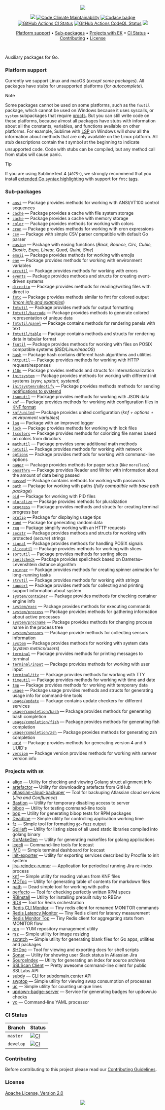 <p align="center"><a href="#readme"><img src=".github/images/card.svg"/></a></p>

<p align="center">
  <a href="https://kaos.sh/g/ek.v13"><img src=".github/images/godoc.svg"/></a>
  <a href="https://kaos.sh/l/ek"><img src="https://kaos.sh/l/210cafc2de7bf4320649.svg" alt="Code Climate Maintainability" /></a>
  <a href="https://kaos.sh/y/ek"><img src="https://kaos.sh/y/e5f84d40af0e4a9ab3ff94852f93007c.svg" alt="Codacy badge" /></a>
  <br/>
  <a href="https://kaos.sh/w/ek/ci"><img src="https://kaos.sh/w/ek/ci.svg" alt="GitHub Actions CI Status" /></a>
  <a href="https://kaos.sh/w/ek/codeql-analysis"><img src="https://kaos.sh/w/ek/codeql-analysis.svg" alt="GitHub Actions CodeQL Status" /></a>
  <a href="#license"><img src=".github/images/license.svg"/></a>
</p>

<p align="center"><a href="#platform-support">Platform support</a> • <a href="#sub-packages">Sub-packages</a> • <a href="#projects-with-ek">Projects with EK</a> • <a href="#ci-status">CI Status</a> • <a href="#contributing">Contributing</a> • <a href="#license">License</a></p>

<br/>

Auxiliary packages for Go.

### Platform support

Currently we support Linux and macOS (_except some packages_). All packages have stubs for unsupported platforms (_for autocomplete_).

> [!NOTE]
> Some packages cannot be used on some platforms, such as the `fsutil` package, which cannot be used on Windows because it uses syscalls, or `system` subpackages that require [procfs](https://en.wikipedia.org/wiki/Procfs). But you can still write code on these platforms, because almost all packages have stubs with information about all the constants, variables, and functions available on other platforms. For example, Sublime with [LSP](https://lsp.sublimetext.io) on Windows will show all the information about methods that are only available on the Linux platform. All stub descriptions contain the ❗ symbol at the beginning to indicate unsupported code. Code with stubs can be compiled, but any method call from stubs will cause panic.

> [!TIP]
> If you are using SublimeText 4 (`4075+`), we strongly recommend that you install [extended Go syntax highlighting](https://github.com/essentialkaos/blackhole-theme-sublime/blob/master/fmtc.sublime-syntax) with support for `fmtc` [tags](fmtc).

### Sub-packages

- [`ansi`](https://kaos.sh/g/ek.v13/ansi) — Package provides methods for working with ANSI/VT100 control sequences
- [`cache`](https://kaos.sh/g/ek.v13/cache/fs) — Package provides a cache with file system storage
- [`cache`](https://kaos.sh/g/ek.v13/cache/memory) — Package provides a cache with memory storage
- [`color`](https://kaos.sh/g/ek.v13/color) — Package provides methods for working with colors
- [`cron`](https://kaos.sh/g/ek.v13/cron) — Package provides methods for working with cron expressions
- [`csv`](https://kaos.sh/g/ek.v13/csv) — Package with simple CSV parser compatible with default Go parser
- [`easing`](https://kaos.sh/g/ek.v13/easing) — Package with easing functions (_Back, Bounce, Circ, Cubic, Elastic, Expo, Linear, Quad, Quint, Sine_)
- [`emoji`](https://kaos.sh/g/ek.v13/emoji) — Package provides methods for working with emojis
- [`env`](https://kaos.sh/g/ek.v13/env) — Package provides methods for working with environment variables
- [`errutil`](https://kaos.sh/g/ek.v13/errutil) — Package provides methods for working with errors
- [`events`](https://kaos.sh/g/ek.v13/events) — Package provides methods and structs for creating event-driven systems
- [`directio`](https://kaos.sh/g/ek.v13/directio) — Package provides methods for reading/writing files with direct io
- [`fmtc`](https://kaos.sh/g/ek.v13/fmtc) — Package provides methods similar to fmt for colored output ([_more info and examples_](fmtc/README.md))
- [`fmtutil`](https://kaos.sh/g/ek.v13/fmtutil) — Package provides methods for output formatting
- [`fmtutil/barcode`](https://kaos.sh/g/ek.v13/fmtutil/barcode) — Package provides methods to generate colored representation of unique data
- [`fmtutil/panel`](https://kaos.sh/g/ek.v13/fmtutil/panel) — Package contains methods for rendering panels with text
- [`fmtutil/table`](https://kaos.sh/g/ek.v13/fmtutil/table) — Package contains methods and structs for rendering data in tabular format
- [`fsutil`](https://kaos.sh/g/ek.v13/fsutil) — Package provides methods for working with files on POSIX compatible systems (_BSD/Linux/macOS_)
- [`hash`](https://kaos.sh/g/ek.v13/hash) — Package hash contains different hash algorithms and utilities
- [`httputil`](https://kaos.sh/g/ek.v13/httputil) — Package provides methods for working with HTTP request/responses
- [`i18n`](https://kaos.sh/g/ek.v13/i18n) — Package provides methods and structs for internationalization
- [`initsystem`](https://kaos.sh/g/ek.v13/initsystem) — Package provides methods for working with different init systems (_sysv, upstart, systemd_)
- [`initsystem/sdnotify`](https://kaos.sh/g/ek.v13/initsystem/sdnotify) — Package provides methods methods for sending [notifications to systemd](https://www.freedesktop.org/software/systemd/man/latest/sd_notify.html#Well-known%20assignments)
- [`jsonutil`](https://kaos.sh/g/ek.v13/jsonutil) — Package provides methods for working with JSON data
- [`knf`](https://kaos.sh/g/ek.v13/knf) — Package provides methods for working with configuration files in [KNF format](https://kaos.sh/knf-spec)
- [`knf/united`](https://kaos.sh/g/ek.v13/knf/united) — Package provides united configuration (_knf + options + environment variables_)
- [`log`](https://kaos.sh/g/ek.v13/log) — Package with an improved logger
- [`lock`](https://kaos.sh/g/ek.v13/lock) — Package provides methods for working with lock files
- [`lscolors`](https://kaos.sh/g/ek.v13/lscolors) — Package provides methods for colorizing file names based on colors from dircolors
- [`mathutil`](https://kaos.sh/g/ek.v13/mathutil) — Package provides some additional math methods
- [`netutil`](https://kaos.sh/g/ek.v13/netutil) — Package provides methods for working with network
- [`options`](https://kaos.sh/g/ek.v13/options) — Package provides methods for working with command-line options
- [`pager`](https://kaos.sh/g/ek.v13/pager) — Package provides methods for pager setup (_like_ `more`/`less`)
- [`passthru`](https://kaos.sh/g/ek.v13/passthru) — Package provides Reader and Writer with information about the amount of data being passed
- [`passwd`](https://kaos.sh/g/ek.v13/passwd) — Package contains methods for working with passwords
- [`path`](https://kaos.sh/g/ek.v13/path) — Package for working with paths (_fully compatible with base path package_)
- [`pid`](https://kaos.sh/g/ek.v13/pid) — Package for working with PID files
- [`pluralize`](https://kaos.sh/g/ek.v13/pluralize) — Package provides methods for pluralization
- [`progress`](https://kaos.sh/g/ek.v13/progress) — Package provides methods and structs for creating terminal progress bar
- [`protip`](https://kaos.sh/g/ek.v13/protip) — Package for displaying usage tips
- [`rand`](https://kaos.sh/g/ek.v13/rand) — Package for generating random data
- [`req`](https://kaos.sh/g/ek.v13/req) — Package simplify working with an HTTP requests
- [`secstr`](https://kaos.sh/g/ek.v13/secstr) — Package provides methods and structs for working with protected (_secure_) strings
- [`signal`](https://kaos.sh/g/ek.v13/signal) — Package provides methods for handling POSIX signals
- [`sliceutil`](https://kaos.sh/g/ek.v13/sliceutil) — Package provides methods for working with slices
- [`sortutil`](https://kaos.sh/g/ek.v13/sortutil) — Package provides methods for sorting slices
- [`spellcheck`](https://kaos.sh/g/ek.v13/spellcheck) — Package provides spellcheck based on Damerau–Levenshtein distance algorithm
- [`spinner`](https://kaos.sh/g/ek.v13/spinner) — Package provides methods for creating spinner animation for long-running tasks
- [`strutil`](https://kaos.sh/g/ek.v13/strutil) — Package provides methods for working with strings
- [`support`](https://kaos.sh/g/ek.v13/support) — Package provides methods for collecting and printing support information about system
- [`system/container`](https://kaos.sh/g/ek.v13/system/container) — Package provides methods for checking container engine info
- [`system/exec`](https://kaos.sh/g/ek.v13/system/exec) — Package provides methods for executing commands
- [`system/process`](https://kaos.sh/g/ek.v13/system/process) — Package provides methods for gathering information about active processes
- [`system/procname`](https://kaos.sh/g/ek.v13/system/procname) — Package provides methods for changing process name in the process tree
- [`system/sensors`](https://kaos.sh/g/ek.v13/system/sensors) — Package provide methods for collecting sensors information
- [`system`](https://kaos.sh/g/ek.v13/system) — Package provides methods for working with system data (_system metrics/users_)
- [`terminal`](https://kaos.sh/g/ek.v13/terminal) — Package provides methods for printing messages to terminal
- [`terminal/input`](https://kaos.sh/g/ek.v13/terminal/input) — Package provides methods for working with user input
- [`terminal/tty`](https://kaos.sh/g/ek.v13/terminal/tty) — Package provides methods for working with TTY
- [`timeutil`](https://kaos.sh/g/ek.v13/timeutil) — Package provides methods for working with time and date
- [`tmp`](https://kaos.sh/g/ek.v13/tmp) — Package provides methods for working with temporary data
- [`usage`](https://kaos.sh/g/ek.v13/usage) — Package usage provides methods and structs for generating usage info for command-line tools
- [`usage/update`](https://kaos.sh/g/ek.v13/usage/update) — Package contains update checkers for different services
- [`usage/completion/bash`](https://kaos.sh/g/ek.v13/usage/completion/bash) — Package provides methods for generating bash completion
- [`usage/completion/fish`](https://kaos.sh/g/ek.v13/usage/completion/fish) — Package provides methods for generating fish completion
- [`usage/completion/zsh`](https://kaos.sh/g/ek.v13/usage/completion/zsh) — Package provides methods for generating zsh completion
- [`uuid`](https://kaos.sh/g/ek.v13/uuid) — Package provides methods for generating version 4 and 5 UUID's
- [`version`](https://kaos.sh/g/ek.v13/version) — Package version provides methods for working with semver version info

### Projects with `EK`

- [aligo](https://kaos.sh/aligo) — Utility for checking and viewing Golang struct alignment info
- [artefactor](https://kaos.sh/artefactor) — Utility for downloading artefacts from GitHub
- [atlassian-cloud-backuper](https://kaos.sh/atlassian-cloud-backuper) — Tool for backuping Atlassian cloud services (_Jira and Confluence_)
- [Bastion](https://kaos.sh/bastion) — Utility for temporary disabling access to server
- [bibop](https://kaos.sh/bibop) — Utility for testing command-line tools
- [bop](https://kaos.sh/bop) — Utility for generating bibop tests for RPM packages
- [Deadline](https://kaos.sh/deadline) — Simple utility for controlling application working time
- [fz](https://kaos.sh/fz) — Simple tool for formatting `go-fuzz` output
- [GoHeft](https://kaos.sh/goheft) — Utility for listing sizes of all used static libraries compiled into golang binary
- [GoMakeGen](https://kaos.sh/gomakegen) — Utility for generating makefiles for golang applications
- [icecli](https://kaos.sh/icecli) — Command-line tools for Icecast
- [IMC](https://kaos.sh/imc) — Simple terminal dashboard for Icecast
- [init-exporter](https://github.com/funbox/init-exporter) — Utility for exporting services described by Procfile to init system
- [jira-reindex-runner](https://kaos.sh/jira-reindex-runner) — Application for periodical running Jira re-index process
- [knf](https://kaos.sh/knf) — Simple utility for reading values from KNF files
- [MDToc](https://kaos.sh/mdtoc) — Utility for generating table of contents for markdown files
- [path](https://kaos.sh/path) — Dead simple tool for working with paths
- [perfecto](https://kaos.sh/perfecto) — Tool for checking perfectly written RPM specs
- [RBInstall](https://kaos.sh/rbinstall) — Utility for installing prebuilt ruby to RBEnv
- [RDS](https://kaos.sh/rds) — Tool for Redis orchestration
- [Redis CLI Monitor](https://kaos.sh/redis-cli-monitor) — Tiny redis client for renamed MONITOR commands
- [Redis Latency Monitor](https://kaos.sh/redis-latency-monitor) — Tiny Redis client for latency measurement
- [Redis Monitor Top](https://kaos.sh/redis-monitor-top) — Tiny Redis client for aggregating stats from MONITOR flow
- [rep](https://kaos.sh/rep) — YUM repository management utility
- [rsz](https://kaos.sh/rsz) — Simple utility for image resizing
- [scratch](https://kaos.sh/scratch) — Simple utility for generating blank files for Go apps, utilities and packages
- [SHDoc](https://kaos.sh/shdoc) — Tool for viewing and exporting docs for shell scripts
- [Sonar](https://kaos.sh/sonar) — Utility for showing user Slack status in Atlassian Jira
- [SourceIndex](https://kaos.sh/source-index) — Utility for generating an index for source archives
- [SSLScan Client](https://kaos.sh/sslcli) — Pretty awesome command-line client for public SSLLabs API
- [subdy](https://kaos.sh/subdy) — CLI for subdomain.center API
- [swptop](https://kaos.sh/swptop) — Simple utility for viewing swap consumption of processes
- [uc](https://kaos.sh/uc) — Simple utility for counting unique lines
- [updown-badge-server](https://kaos.sh/updown-badge-server) — Service for generating badges for updown.io checks
- [yo](https://kaos.sh/yo) — Command-line YAML processor

### CI Status

| Branch | Status |
|--------|--------|
| `master` | [![CI](https://kaos.sh/w/ek/ci.svg?branch=master)](https://kaos.sh/w/ek/ci?query=branch:master) |
| `develop` | [![CI](https://kaos.sh/w/ek/ci.svg?branch=develop)](https://kaos.sh/w/ek/ci?query=branch:develop) |

### Contributing

Before contributing to this project please read our [Contributing Guidelines](https://github.com/essentialkaos/contributing-guidelines#contributing-guidelines).

### License

[Apache License, Version 2.0](http://www.apache.org/licenses/LICENSE-2.0)

<p align="center"><a href="https://essentialkaos.com"><img src="https://gh.kaos.st/ekgh.svg"/></a></p>
